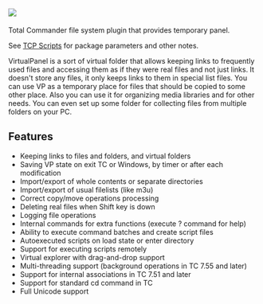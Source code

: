 # [![](https://img.shields.io/chocolatey/v/tcp-virtualpanel.svg?color=red&label=tcp-virtualpanel)](https://chocolatey.org/packages/tcp-virtualpanel)

Total Commander file system plugin that provides temporary panel.

See [TCP Scripts](https://chocolatey.org/packages/tcps) for package parameters and other notes.

VirtualPanel is a sort of virtual folder that allows keeping links to frequently used files and accessing them as if they were real files and not just links. It doesn't store any files, it only keeps links to them in special list files. You can use VP as a temporary place for files that should be copied to some other place. Also you can use it for organizing media libraries and for other needs. You can even set up some folder for collecting files from multiple folders on your PC.

## Features

- Keeping links to files and folders, and virtual folders
- Saving VP state on exit TC or Windows, by timer or after each modification
- Import/export of whole contents or separate directories
- Import/export of usual filelists (like m3u)
- Correct copy/move operations processing
- Deleting real files when Shift key is down
- Logging file operations
- Internal commands for extra functions (execute ? command for help)
- Ability to execute command batches and create script files
- Autoexecuted scripts on load state or enter directory
- Support for executing scripts remotely
- Virtual explorer with drag-and-drop support
- Multi-threading support (background operations in TC 7.55 and later)
- Support for internal associations in TC 7.51 and later
- Support for standard cd command in TC
- Full Unicode support
